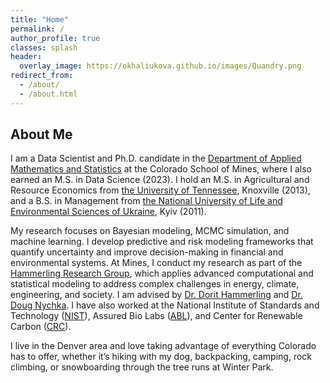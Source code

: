 ```yaml
---
title: "Home"
permalink: /
author_profile: true
classes: splash
header:
  overlay_image: https://okhaliukova.github.io/images/Quandry.png
redirect_from:
  - /about/
  - /about.html
---
```


About Me
------
I am a Data Scientist and Ph.D. candidate in the <a href="https://ams.mines.edu/" target="_blank">Department of Applied Mathematics and Statistics</a> at the Colorado School of Mines, where I also earned an M.S. in Data Science (2023). I hold an M.S. in Agricultural and Resource Economics from <a href="https://www.utk.edu/" target="_blank">the University of Tennessee</a>, Knoxville (2013), and a B.S. in Management from <a href="https://nubip.edu.ua/en" target="_blank">the National University of Life and Environmental Sciences of Ukraine</a>, Kyiv (2011).

My research focuses on Bayesian modeling, MCMC simulation, and machine learning. I develop predictive and risk modeling frameworks that quantify uncertainty and improve decision-making in financial and environmental systems. At Mines, I conduct my research as part of the <a href="https://ams.mines.edu/hammerling-research-group/" target="_blank">Hammerling Research Group</a>, which applies advanced computational and statistical modeling to address complex challenges in energy, climate, engineering, and society. I am advised by <a href="https://ams.mines.edu/project/hammerling-dorit/" target="_blank">Dr. Dorit Hammerling</a> and <a href="https://dnychka.github.io/" target="_blank">Dr. Doug Nychka</a>. I have also worked at the National Institute of Standards and Technology (<a href="https://www.nist.gov/" target="_blank">NIST</a>), Assured Bio Labs (<a href="https://assuredbio.com/" target="_blank">ABL</a>), and Center for Renewable Carbon (<a href="https://crc.tennessee.edu/" target="_blank">CRC</a>).

I live in the Denver area and love taking advantage of everything Colorado has to offer, whether it’s hiking with my dog, backpacking, camping, rock climbing, or snowboarding through the tree runs at Winter Park.
